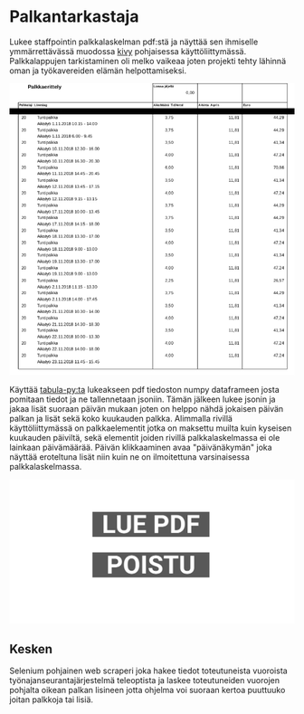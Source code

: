 # Palkantarkastaja
Lukee staffpointin palkkalaskelman pdf:stä ja näyttää sen ihmiselle ymmärrettävässä muodossa [kivy](https://kivy.org) pohjaisessa käyttöliittymässä. Palkkalappujen tarkistaminen oli melko vaikeaa joten projekti tehty lähinnä oman ja työkavereiden elämän helpottamiseksi. 

![](pdfkuva.jpg)

Käyttää [tabula-py:ta](https://pypi.org/project/tabula-py/) lukeakseen pdf tiedoston numpy dataframeen josta pomitaan tiedot ja ne tallennetaan jsoniin. Tämän jälkeen lukee jsonin ja jakaa lisät suoraan päivän mukaan joten on helppo nähdä jokaisen päivän palkan ja lisät sekä koko kuukauden palkka. Alimmalla rivillä käyttöliittymässä on palkkaelementit jotka on maksettu muilta kuin kyseisen kuukauden päiviltä, sekä elementit joiden rivillä palkkalaskelmassa ei ole lainkaan päivämäärää. Päivän klikkaaminen avaa "päivänäkymän" joka näyttää eroteltuna lisät niin kuin ne on ilmoitettuna varsinaisessa palkkalaskelmassa.

![](peek_slipread2.gif)

## Kesken

Selenium pohjainen web scraperi joka hakee tiedot toteutuneista vuoroista työnajanseurantajärjestelmä teleoptista ja laskee toteutuneiden vuorojen pohjalta oikean palkan lisineen jotta ohjelma voi suoraan kertoa puuttuuko joitan palkkoja tai lisiä.
